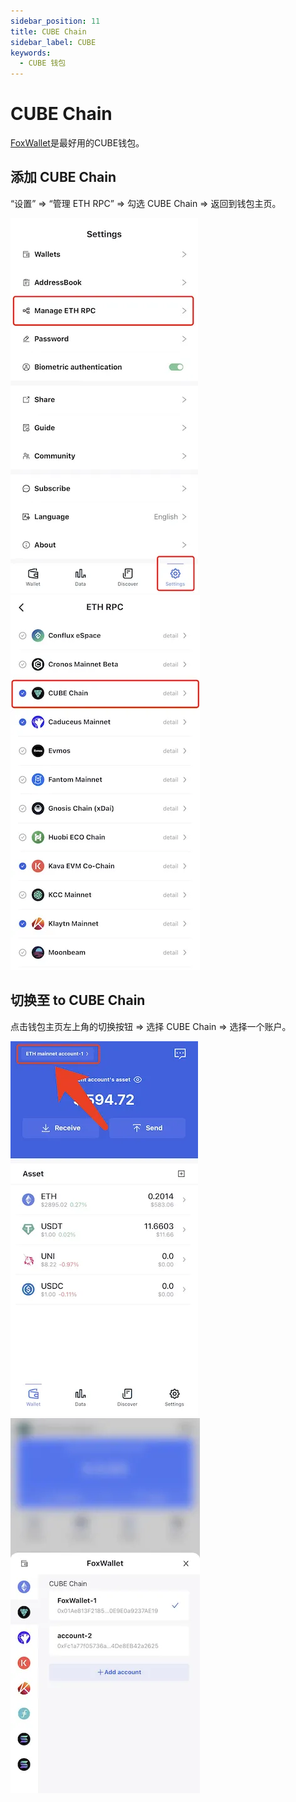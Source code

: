 ```yaml
---
sidebar_position: 11
title: CUBE Chain
sidebar_label: CUBE
keywords:
  - CUBE 钱包
---
```


# CUBE Chain
[FoxWallet](https://foxwallet.com)是最好用的CUBE钱包。

## 添加 CUBE Chain

“设置” => “管理 ETH RPC” => 勾选 CUBE Chain => 返回到钱包主页。

![](../img/manage-eth-rpc.webp)![](../img/add-cube.webp)

## 切换至 to CUBE Chain

点击钱包主页左上角的切换按钮 => 选择 CUBE Chain => 选择一个账户。

![](../img/switch-network.webp)![](../img/switch-cube.webp)